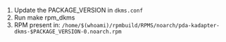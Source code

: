 1) Update the PACKAGE_VERSION in `dkms.conf`
2) Run make rpm_dkms
3) RPM present in: `/home/$(whoami)/rpmbuild/RPMS/noarch/pda-kadapter-dkms-$PACKAGE_VERSION-0.noarch.rpm`
